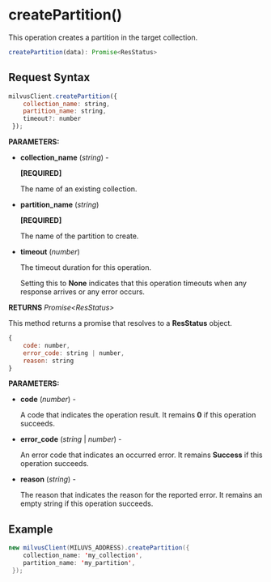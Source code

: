 # createPartition()

This operation creates a partition in the target collection.

```javascript
createPartition(data): Promise<ResStatus>
```

## Request Syntax

```javascript
milvusClient.createPartition({
    collection_name: string,
    partition_name: string,
    timeout?: number
 });
```

**PARAMETERS:**

- **collection_name** (*string*) -

    **[REQUIRED]**

    The name of an existing collection.

- **partition_name** (*string*)

    **[REQUIRED]**

    The name of the partition to create.

- **timeout** (*number*)  

    The timeout duration for this operation. 

    Setting this to **None** indicates that this operation timeouts when any response arrives or any error occurs.

**RETURNS** *Promise\<ResStatus>*

This method returns a promise that resolves to a **ResStatus** object.

```javascript
{
    code: number,
    error_code: string | number,
    reason: string
}
```

**PARAMETERS:**

- **code** (*number*) -

    A code that indicates the operation result. It remains **0** if this operation succeeds.

- **error_code** (*string* | *number*) -

    An error code that indicates an occurred error. It remains **Success** if this operation succeeds. 

- **reason** (*string*) - 

    The reason that indicates the reason for the reported error. It remains an empty string if this operation succeeds.

## Example

```java
new milvusClient(MILUVS_ADDRESS).createPartition({
    collection_name: 'my_collection',
    partition_name: 'my_partition',
 });
```

